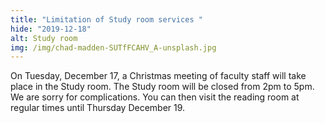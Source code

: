 ```yaml
---
title: "Limitation of Study room services "
hide: "2019-12-18"
alt: Study room
img: /img/chad-madden-SUTfFCAHV_A-unsplash.jpg
---
```


On Tuesday, December 17, a Christmas meeting of faculty staff will take place
in the Study room. The Study room will be closed from 2pm to 5pm. We are sorry for
complications. You can then visit the reading room at regular times until Thursday December 19.
